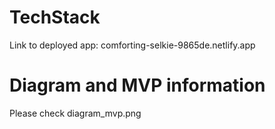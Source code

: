 # TechStack
Link to deployed app: comforting-selkie-9865de.netlify.app

# Diagram and MVP information
Please check diagram_mvp.png
